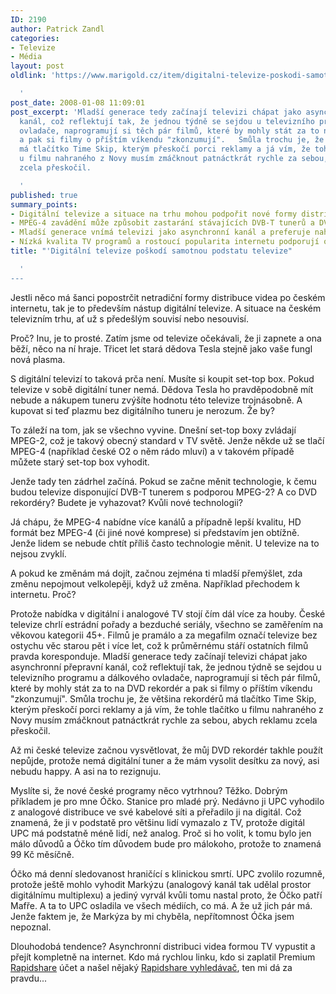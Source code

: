 ```yaml
---
ID: 2190
author: Patrick Zandl
categories:
- Televize
- Média
layout: post
oldlink: 'https://www.marigold.cz/item/digitalni-televize-poskodi-samotnou-podstatu-televize

  '
post_date: 2008-01-08 11:09:01
post_excerpt: 'Mladší generace tedy začínají televizi chápat jako asynchronní přepravní
  kanál, což reflektují tak, že jednou týdně se sejdou u televizního programu a dálkového
  ovladače, naprogramují si těch pár filmů, které by mohly stát za to na DVD rekordér
  a pak si filmy o příštím víkendu "zkonzumují".   Smůla trochu je, že většina rekordérů
  má tlačítko Time Skip, kterým přeskočí porci reklamy a já vím, že tohle tlačítko
  u filmu nahraného z Novy musím zmáčknout patnáctkrát rychle za sebou, abych reklamu
  zcela přeskočil.

  '
published: true
summary_points:
- Digitální televize a situace na trhu mohou podpořit nové formy distribuce videa.
- MPEG-4 zavádění může způsobit zastarání stávajících DVB-T tunerů a DVD rekordérů.
- Mladší generace vnímá televizi jako asynchronní kanál a preferuje nahrávání pořadů.
- Nízká kvalita TV programů a rostoucí popularita internetu podporují online video.
title: "'Digitální televize poškodí samotnou podstatu televize"

  '
---
```


<p>Jestli něco má šanci popostrčit netradiční formy distribuce videa po českém internetu, tak je to především nástup digitální televize. A situace na českém televizním trhu, ať už s předešlým souvisí nebo nesouvisí.</p>


<p>Proč? Inu, je to prosté. Zatím jsme od televize očekávali, že ji zapnete a ona běží, něco na ní hraje. Třicet let stará dědova Tesla stejně jako vaše fungl nová plasma.</p>

<p>S digitální televizí to taková prča není. Musíte si koupit set-top box. Pokud televize v sobě digitální tuner nemá. Dědova Tesla ho pravděpodobně mít nebude a nákupem tuneru zvýšíte hodnotu této televize trojnásobně. A kupovat si teď plazmu bez digitálního tuneru je nerozum. Že by?</p>

<!--more-->
<p>To záleží na tom, jak se všechno vyvine. Dnešní set-top boxy zvládají MPEG-2, což je takový obecný standard v TV světě. Jenže někde už se tlačí MPEG-4 (například české O2 o něm rádo mluví) a v takovém případě můžete starý set-top box vyhodit.</p>

<p>Jenže tady ten zádrhel začíná. Pokud se začne měnit technologie, k čemu budou televize disponující DVB-T tunerem s podporou MPEG-2? A co DVD rekordéry? Budete je vyhazovat? Kvůli nové technologii?</p>

<p>Já chápu, že MPEG-4 nabídne více kanálů a případně lepší kvalitu, HD formát bez MPEG-4 (či jiné nové komprese) si představím jen obtížně. Jenže lidem se nebude chtít příliš často technologie měnit. U televize na to nejsou zvyklí.</p>

<p>A pokud ke změnám má dojít, začnou zejména ti mladší přemýšlet, zda změnu nepojmout velkolepěji, když už změna. Například přechodem k internetu. Proč?</p>

<p>Protože nabídka v digitální i analogové TV stojí čím dál více za houby. České televize chrlí estrádní pořady a bezduché seriály, všechno se zaměřením na věkovou kategorii 45+. Filmů je pramálo a za megafilm označí televize bez ostychu věc starou pět i více let, což k průměrnému stáří ostatních filmů pravda koresponduje. Mladší generace tedy začínají televizi chápat jako asynchronní přepravní kanál, což reflektují tak, že jednou týdně se sejdou u televizního programu a dálkového ovladače, naprogramují si těch pár filmů, které by mohly stát za to na DVD rekordér a pak si filmy o příštím víkendu "zkonzumují". Smůla trochu je, že většina rekordérů má tlačítko Time Skip, kterým přeskočí porci reklamy a já vím, že tohle tlačítko u filmu nahraného z Novy musím zmáčknout patnáctkrát rychle za sebou, abych reklamu zcela přeskočil.</p>

<p>Až mi české televize začnou vysvětlovat, že můj DVD rekordér takhle použít nepůjde, protože nemá digitální tuner a že mám vysolit desítku za nový, asi nebudu happy. A asi na to rezignuju.</p>

<p>Myslíte si, že nové české programy něco vytrhnou? Těžko. Dobrým příkladem je pro mne Óčko. Stanice pro mladé prý. Nedávno ji UPC vyhodilo z analogové distribuce ve své kabelové síti a přeřadilo ji na digitál. Což znamená, že ji v podstatě pro většinu lidí vymazalo z TV, protože digitál UPC má podstatně méně lidí, než analog. Proč si ho volit, k tomu bylo jen málo důvodů a Óčko tím důvodem bude pro málokoho, protože to znamená 99 Kč měsíčně.</p>

<p>Óčko má denní sledovanost hraničící s klinickou smrtí. UPC zvolilo rozumně, protože ještě mohlo vyhodit Markýzu (analogový kanál tak udělal prostor digitálnímu multiplexu) a jediný vyrvál kvůli tomu nastal proto, že Óčko patří Mafře. A ta to UPC osladila ve všech médiích, co má. A že už jich pár má. Jenže faktem je, že Markýza by mi chyběla, nepřítomnost Óčka jsem nepoznal.</p>

<p>Dlouhodobá tendence? Asynchronní distribuci videa formou TV vypustit a přejít kompletně na internet. Kdo má rychlou linku, kdo si zaplatil Premium <a href="http://www.rapidshare.com">Rapidshare</a> účet a našel nějaký <a href="http://www.rapidshare-search-engine.com">Rapidshare vyhledávač</a>, ten mi dá za pravdu...</p>